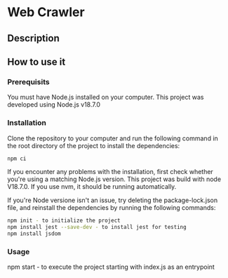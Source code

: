 # Web Crawler
## Description
## How to use it
### Prerequisits
You must have Node.js installed on your computer. This project was developed using Node.js v18.7.0

### Installation
Clone the repository to your computer and run the following command in the root directory of the project to install the dependencies:
``` bash
npm ci
```

If you encounter any problems with the installation, first check whether you're using a matching Node.js version.
This project was build with node V18.7.0. If you use nvm, it should be running automatically.

If you're Node versione isn't an issue, try deleting the package-lock.json file, and reinstall the dependencies by running the following commands:

``` bash
npm init - to initialize the project
npm install jest --save-dev - to install jest for testing
npm install jsdom
```
### Usage


npm start - to execute the project starting with index.js as an entrypoint
